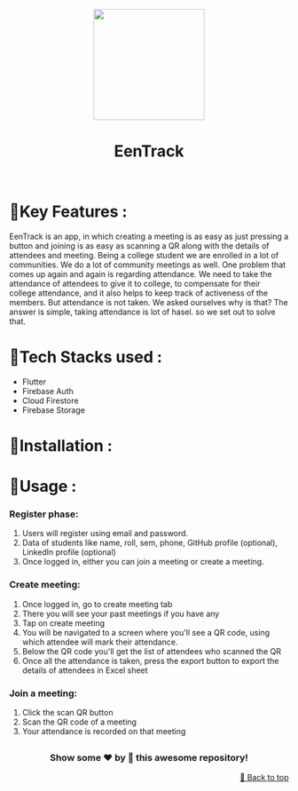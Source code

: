 <div align="center">
 <kbd><img src="https://github.com/statuscode-418/EenTrack/assets/124903208/5e584551-4c30-43e5-b28c-335b3e078211" width="200" height="200"/></kbd>
</div>
<h1 align="center"> EenTrack </h1>
<br>

# 📌Key Features :

EenTrack is an app, in which creating a meeting is as easy as just pressing a button and joining is as easy as scanning a QR along with the details of attendees and meeting. Being a college student we are enrolled in a lot of communities. We do a lot of community meetings as well. One problem that comes up again and again is regarding attendance. We need to take the attendance of attendees to give it to college, to compensate for their college attendance, and it also helps to keep track of activeness of the members. But attendance is not taken. We asked ourselves why is that? The answer is simple, taking attendance is lot of hasel. so we set out to solve that.


# 📌Tech Stacks used :
- Flutter 
- Firebase Auth
- Cloud Firestore
- Firebase Storage


# 📌Installation :

<!--Use the package manager [pip](https://pip.pypa.io/en/stable/) to install foobar.

```bash
pip install foobar
```-->

# 📌Usage :

### Register phase:
1. Users will register using email and password.
2. Data of students like name, roll, sem, phone, GitHub profile (optional), LinkedIn profile (optional)
3. Once logged in, either you can join a meeting or create a meeting.

### Create meeting:
1. Once logged in, go to create meeting tab
2. There you will see your past meetings if you have any
3. Tap on create meeting
4. You will be navigated to a screen where you'll see a QR code, using which attendee will mark their attendance.
5. Below the QR code you'll get the list of attendees who scanned the QR
6. Once all the attendance is taken, press the export button to export the details of attendees in Excel sheet

### Join a meeting:
1. Click the scan QR button
2. Scan the QR code of a meeting
3. Your attendance is recorded on that meeting



##

<h3 align="center">Show some ❤️ by 🌟 this awesome repository!</h3>
 <p align ="right"><a href="#top">🔼 Back to top</a></p>
 </div>
